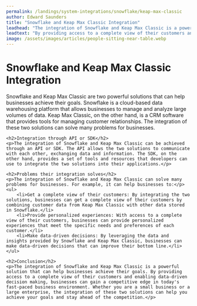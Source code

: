 ```yaml
---
permalink: /landings/system-integrations/snowflake/keap-max-classic
author: Edward Saunders
title: "Snowflake and Keap Max Classic Integration"
leadhead: "The integration of Snowflake and Keap Max Classic is a powerful solution that can help businesses achieve their goals"
leadtext: "By providing access to a complete view of their customers and enabling data-driven decision making, businesses can gain a competitive edge in today's fast-paced business environment. Whether you are a small business or a large enterprise, the integration of these two solutions can help you achieve your goals and stay ahead of the competition."
image: /assets/images/articles/people-sitting-near-table.webp
---
```

<div class="arttext">	<h1>Snowflake and Keap Max Classic Integration</h1>
	<p>Snowflake and Keap Max Classic are two powerful solutions that can help businesses achieve their goals. Snowflake is a cloud-based data warehousing platform that allows businesses to manage and analyze large volumes of data. Keap Max Classic, on the other hand, is a CRM software that provides tools for managing customer relationships. The integration of these two solutions can solve many problems for businesses.</p>

	<h2>Integration through API or SDK</h2>
	<p>The integration of Snowflake and Keap Max Classic can be achieved through an API or SDK. The API allows the two solutions to communicate with each other, exchanging data and information. The SDK, on the other hand, provides a set of tools and resources that developers can use to integrate the two solutions into their applications.</p>

	<h2>Problems their integration solves</h2>
	<p>The integration of Snowflake and Keap Max Classic can solve many problems for businesses. For example, it can help businesses to:</p>
	<ul>
		<li>Get a complete view of their customers: By integrating the two solutions, businesses can get a complete view of their customers by combining customer data from Keap Max Classic with other data stored in Snowflake.</li>
		<li>Provide personalized experiences: With access to a complete view of their customers, businesses can provide personalized experiences that meet the specific needs and preferences of each customer.</li>
		<li>Make data-driven decisions: By leveraging the data and insights provided by Snowflake and Keap Max Classic, businesses can make data-driven decisions that can improve their bottom line.</li>
	</ul>

	<h2>Conclusion</h2>
	<p>The integration of Snowflake and Keap Max Classic is a powerful solution that can help businesses achieve their goals. By providing access to a complete view of their customers and enabling data-driven decision making, businesses can gain a competitive edge in today's fast-paced business environment. Whether you are a small business or a large enterprise, the integration of these two solutions can help you achieve your goals and stay ahead of the competition.</p>
</div>